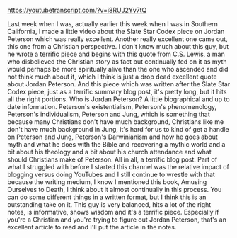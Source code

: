 https://youtubetranscript.com/?v=i8RUJ2Yv7tQ

 Last week when I was, actually earlier this week when I was in Southern California, I made a little video about the Slate Star Codex piece on Jordan Peterson which was really excellent. Another really excellent one came out, this one from a Christian perspective. I don't know much about this guy, but he wrote a terrific piece and begins with this quote from C.S. Lewis, a man who disbelieved the Christian story as fact but continually fed on it as myth would perhaps be more spiritually alive than the one who ascended and did not think much about it, which I think is just a drop dead excellent quote about Jordan Peterson. And this piece which was written after the Slate Star Codex piece, just as a terrific summary blog post, it's pretty long, but it hits all the right portions. Who is Jordan Peterson? A little biographical and up to date information. Peterson's existentialism, Peterson's phenomenology, Peterson's individualism, Peterson and Jung, which is something that because many Christians don't have much background, Christians like me don't have much background in Jung, it's hard for us to kind of get a handle on Peterson and Jung, Peterson's Darwinianism and how he goes about myth and what he does with the Bible and recovering a mythic world and a bit about his theology and a bit about his church attendance and what should Christians make of Peterson. All in all, a terrific blog post. Part of what I struggled with before I started this channel was the relative impact of blogging versus doing YouTubes and I still continue to wrestle with that because the writing medium, I know I mentioned this book, Amusing Ourselves to Death, I think about it almost continually in this process. You can do some different things in a written format, but I think this is an outstanding take on it. This guy is very balanced, hits a lot of the right notes, is informative, shows wisdom and it's a terrific piece. Especially if you're a Christian and you're trying to figure out Jordan Peterson, that's an excellent article to read and I'll put the article in the notes.